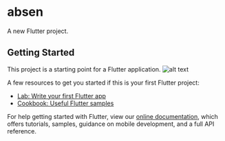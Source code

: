 # absen

A new Flutter project.

## Getting Started

This project is a starting point for a Flutter application.
![alt text](https://drive.google.com/uc?export=view&id=1QiaU8icfbhIEg_ZFMPEH6PjFXYhMuB-j|width=100)

A few resources to get you started if this is your first Flutter project:

- [Lab: Write your first Flutter app](https://flutter.dev/docs/get-started/codelab)
- [Cookbook: Useful Flutter samples](https://flutter.dev/docs/cookbook)

For help getting started with Flutter, view our
[online documentation](https://flutter.dev/docs), which offers tutorials,
samples, guidance on mobile development, and a full API reference.
